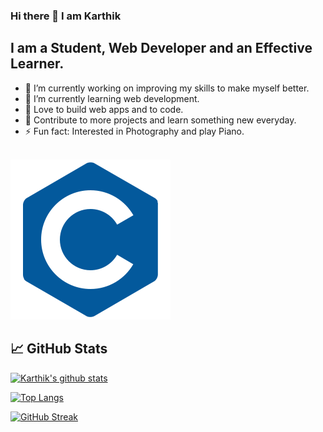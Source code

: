 ### Hi there 👋 I am Karthik

## I am a Student, Web Developer and an Effective Learner.

- 🔭 I’m currently working on improving my skills to make myself better.
- 🌱 I’m currently learning web development.
- 💖 Love to build web apps and to code. 
- 🥅 Contribute to more projects and learn something new everyday.
- ⚡ Fun fact: Interested in Photography and play Piano.

<br>

<div>
  <img src="https://github.com/devicons/devicon/blob/master/icons/c/c-plain.svg"/>
  
</div>

## 📈 GitHub Stats 

[![Karthik's github stats](https://github-readme-stats.vercel.app/api?username=karthiksbh)](https://github.com/karthiksbh)

[![Top Langs](https://github-readme-stats.vercel.app/api/top-langs/?username=karthiksbh&layout=compact)](https://github.com/karthiksbh)

[![GitHub Streak](https://github-readme-streak-stats.herokuapp.com/?user=karthiksbh)](https://git.io/streak-stats)

